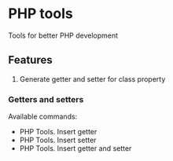 # PHP tools

Tools for better PHP development

## Features

1. Generate getter and setter for class property

### Getters and setters

Available commands:
* PHP Tools. Insert getter
* PHP Tools. Insert setter
* PHP Tools. Insert getter and setter
